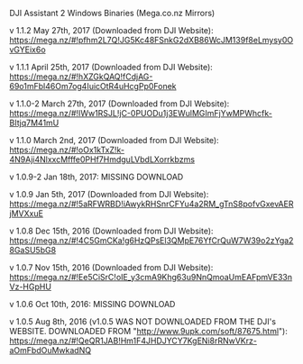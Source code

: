 DJI Assistant 2 Windows Binaries (Mega.co.nz Mirrors)

v 1.1.2 May 27th, 2017 (Downloaded from DJI Website):
https://mega.nz/#!pfhm2L7Q!JG5Kc48FSnkG2dXB86WcJM139f8eLmysy0OvGYEix6o


v 1.1.1 April 25th, 2017 (Downloaded from DJI Website):
https://mega.nz/#!hXZGkQAQ!fCdjAG-69o1mFbl46Om7og4IuicOtR4uHcgPp0Fonek


v 1.1.0-2 March 27th, 2017 (Downloaded from DJI Website):
https://mega.nz/#!IWw1RSJL!jC-0PUODu1j3EWulMGImFjYwMPWhcfk-BItjq7M41mU


v 1.1.0 March 2nd, 2017 (Downloaded from DJI Website):
https://mega.nz/#!oOx1kTxZ!k-4N9Aji4NlxxcMfffe0PHf7HmdguLVbdLXorrkbzms


v 1.0.9-2 Jan 18th, 2017: MISSING DOWNLOAD


v 1.0.9 Jan 5th, 2017 (Downloaded from DJI Website):
https://mega.nz/#!5aRFWRBD!iAwykRHSnrCFYu4a2RM_gTnS8pofvGxevAERjMVXxuE


v 1.0.8 Dec 15th, 2016 (Downloaded from DJI Website):
https://mega.nz/#!4C5GmCKa!g6HzQPsEl3QMpE76YfCrQuW7W39o2zYga28GaSU5bG8


v 1.0.7 Nov 15th, 2016 (Downloaded from DJI Website):
https://mega.nz/#!Ee5CiSrC!oIE_y3cmA9Khg63u9NnQmoaUmEAFpmVE33nVz-HGpHU


v 1.0.6 Oct 10th, 2016: MISSING DOWNLOAD


v 1.0.5 Aug 8th, 2016 (v1.0.5 WAS NOT DOWNLOADED FROM THE DJI's WEBSITE. DOWNLOADED FROM "http://www.9upk.com/soft/87675.html"):
https://mega.nz/#!QeQR1JAB!Hm1F4JHDJYCY7KgENi8rRNwVKrz-aOmFbdOuMwkadNQ